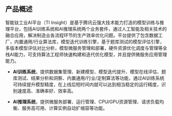 ## 产品概述
智能钛工业AI平台（TI Insight）是基于腾讯云强大技术能力打造的模型训练与推理平台，包括AI训练系统和AI推理系统两个业务套件，通过人工智能及相关技术的融合应用，解决制造业各流程环节的生产效率优化问题。平台提供了包含数据工厂，内置通用/行业算法库，模型迭代训练引擎，基于题库测试的模型评估引擎，多版本模型评估对比分析，模型微服务管理和部署，硬件资源优化调度与管理等全栈AI能力，可支持算法工程师快速构建和迭代优化模型，并且提供微服务应用管理能力。

- **AI训练系统**，提供数据集管理、新建模型、模型迭代提升、模型在线评估、题库测试、结果分析和洞察、内置通用/行业/定制算法等功能，通过AI训练系统可持续提升模型精度，在上线后短时间内就可以达到相当稳定的运行精度，识别速度高、准确率好、效率高。

- **AI推理系统**，提供微服务部署、运行管理、CPU/GPU资源管理、请求负载均衡、服务高可用、计算实例自动扩缩容等功能。

